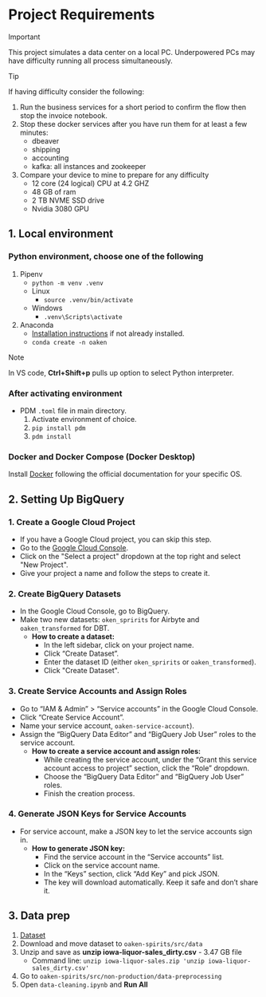 # Project Requirements

> [!IMPORTANT]
> This project simulates a data center on a local PC. Underpowered PCs may have difficulty running all process simultaneously.

> [!TIP]
> If having difficulty consider the following:

1. Run the business services for a short period to confirm the flow then stop the invoice notebook.
1. Stop these docker services after you have run them for at least a few minutes:
    - dbeaver
    - shipping
    - accounting
    - kafka: all instances and zookeeper
1. Compare your device to mine to prepare for any difficulty
    - 12 core (24 logical) CPU at 4.2 GHZ
    - 48 GB of ram
    - 2 TB NVME SSD drive
    - Nvidia 3080 GPU

## 1. Local environment

### Python environment, choose one of the following

1. Pipenv
    - `python -m venv .venv`
    - Linux
        - `source .venv/bin/activate`
    - Windows
        - `.venv\Scripts\activate`
1. Anaconda
    - [Installation instructions](https://docs.anaconda.com/free/anaconda/install/index.html) if not already installed.
    - `conda create -n oaken`

> [!NOTE]
> In VS code, **Ctrl+Shift+p** pulls up option to select Python interpreter.

### After activating environment

- PDM `.toml` file in main directory.
    1. Activate environment of choice.
    1. `pip install pdm`
    1. `pdm install`

### Docker and Docker Compose (Docker Desktop)

Install [Docker](https://docs.docker.com/get-docker/) following the official documentation for your specific OS.

## 2. Setting Up BigQuery

### 1. Create a Google Cloud Project

- If you have a Google Cloud project, you can skip this step.
- Go to the [Google Cloud Console](https://console.cloud.google.com/).
- Click on the "Select a project" dropdown at the top right and select "New Project".
- Give your project a name and follow the steps to create it.

### 2. Create BigQuery Datasets

- In the Google Cloud Console, go to BigQuery.
- Make two new datasets: `oken_spririts` for Airbyte and `oaken_transformed` for DBT.
  - **How to create a dataset:**
    - In the left sidebar, click on your project name.
    - Click “Create Dataset”.
    - Enter the dataset ID (either `oken_spririts` or `oaken_transformed`).
    - Click "Create Dataset".

### 3. **Create Service Accounts and Assign Roles**

- Go to “IAM & Admin” > “Service accounts” in the Google Cloud Console.
- Click “Create Service Account”.
- Name your service account, `oaken-service-account`).
- Assign the “BigQuery Data Editor” and “BigQuery Job User” roles to the service account.
  - **How to create a service account and assign roles:**
    - While creating the service account, under the “Grant this service account access to project” section, click the “Role” dropdown.
    - Choose the “BigQuery Data Editor” and “BigQuery Job User” roles.
    - Finish the creation process.

### 4. Generate JSON Keys for Service Accounts

- For service account, make a JSON key to let the service accounts sign in.
  - **How to generate JSON key:**
    - Find the service account in the “Service accounts” list.
    - Click on the service account name.
    - In the “Keys” section, click “Add Key” and pick JSON.
    - The key will download automatically. Keep it safe and don’t share it.

## 3. Data prep

1. [Dataset](https://www.kaggle.com/datasets/residentmario/iowa-liquor-sales)
1. Download and move dataset to `oaken-spirits/src/data`
1. Unzip and save as **unzip iowa-liquor-sales_dirty.csv** - 3.47 GB file
    - Command line: `unzip iowa-liquor-sales.zip 'unzip iowa-liquor-sales_dirty.csv'`
1. Go to `oaken-spirits/src/non-production/data-preprocessing`
1. Open `data-cleaning.ipynb` and **Run All**